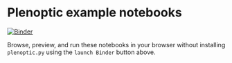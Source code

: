 # Plenoptic example notebooks
[![Binder](http://mybinder.org/badge_logo.svg)](https://mybinder.org/v2/gh/LabForComputationalVision/plenoptic/1.0.0?filepath=examples)

Browse, preview, and run these notebooks in your browser without installing 
``plenoptic.py`` using the ``launch Binder`` button above.
